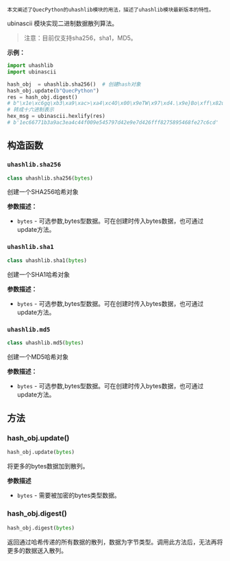 

```
本文阐述了QuecPython的uhashlib模块的用法，描述了uhashlib模块最新版本的特性。
```

ubinascii 模块实现二进制数据散列算法。

> 注意：目前仅支持sha256，sha1，MD5。

**示例：**

```python
import uhashlib
import ubinascii

hash_obj  = uhashlib.sha256()  # 创建hash对象
hash_obj.update(b"QuecPython")
res = hash_obj.digest()
# b"\x1e\xc6gq\xb3\xa9\xac>\xa4\xc4O\x00\x9eTW\x97\xd4.\x9e}Bo\xff\x82u\x89Th\xfe'\xc6\xcd"
# 转成十六进制表示
hex_msg = ubinascii.hexlify(res)
# b'1ec66771b3a9ac3ea4c44f009e545797d42e9e7d426fff8275895468fe27c6cd'
```


## 构造函数

### `uhashlib.sha256`

```python
class uhashlib.sha256(bytes)
```

创建一个SHA256哈希对象

**参数描述：**

- `bytes` - 可选参数,bytes型数据。可在创建时传入bytes数据，也可通过update方法。

### `uhashlib.sha1`

```python
class uhashlib.sha1(bytes)
```

创建一个SHA1哈希对象

**参数描述：**

- `bytes` - 可选参数,bytes型数据。可在创建时传入bytes数据，也可通过update方法。

### `uhashlib.md5`

```python
class uhashlib.md5(bytes)
```

创建一个MD5哈希对象

**参数描述：**

- `bytes` - 可选参数,bytes型数据。可在创建时传入bytes数据，也可通过update方法。


## 方法

### hash_obj.update()

```python
hash_obj.update(bytes)
```

将更多的bytes数据加到散列。

**参数描述**

- `bytes` - 需要被加密的bytes类型数据。

### hash_obj.digest()

```python
hash_obj.digest(bytes)
```

返回通过哈希传递的所有数据的散列，数据为字节类型。调用此方法后，无法再将更多的数据送入散列。

